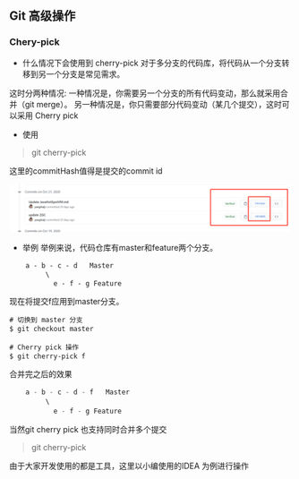 ## Git 高级操作

### Chery-pick

- 什么情况下会使用到 cherry-pick
对于多分支的代码库，将代码从一个分支转移到另一个分支是常见需求。

这时分两种情况:
一种情况是，你需要另一个分支的所有代码变动，那么就采用合并（git merge）。
另一种情况是，你只需要部分代码变动（某几个提交），这时可以采用 Cherry pick

- 使用

> git cherry-pick <commitHash>

这里的commitHash值得是提交的commit id 

![commitId](image/commitId.png)

- 举例
举例来说，代码仓库有master和feature两个分支。
```play    
    a - b - c - d   Master
         \
           e - f - g Feature
```

现在将提交f应用到master分支。
```play
# 切换到 master 分支
$ git checkout master

# Cherry pick 操作
$ git cherry-pick f
```
合并完之后的效果

```java
    a - b - c - d - f   Master
         \
           e - f - g Feature
```

当然git cherry pick 也支持同时合并多个提交

> git cherry-pick <commitHash> <commitHash>

由于大家开发使用的都是工具，这里以小编使用的IDEA 为例进行操作



